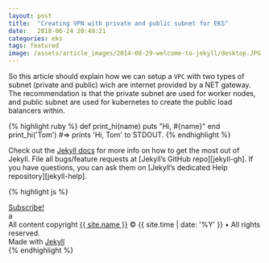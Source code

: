 ```yaml
---
layout: post
title:  "Creating VPN with private and public subnet for EKS"
date:   2018-06-24 20:49:21
categories: eks
tags: featured
image: /assets/article_images/2014-08-29-welcome-to-jekyll/desktop.JPG
---
```


So this article should explain how we can setup a `VPC` with two types of subnet (private and public) wich are internet provided
by a NET gateway. The recommendation is that the private subnet are used for worker nodes, and public subnet are used for kubernetes to
create the public load balancers within. 

{% highlight ruby %}
def print_hi(name)
  puts "Hi, #{name}"
end
print_hi('Tom')
#=> prints 'Hi, Tom' to STDOUT.
{% endhighlight %}

Check out the [Jekyll docs][jekyll] for more info on how to get the most out of Jekyll. File all bugs/feature requests at [Jekyll’s GitHub repo][jekyll-gh]. If you have questions, you can ask them on [Jekyll’s dedicated Help repository][jekyll-help].

{% highlight js %}

<footer class="site-footer">
 <a class="subscribe" href="{{ "/feed.xml" | prepend: site.baseurl }}"> <span class="tooltip"> <i class="fa fa-rss"></i> Subscribe!</span></a>
  <div class="inner">a
   <section class="copyright">All content copyright <a href="mailto:{{ site.email}}">{{ site.name }}</a> &copy; {{ site.time | date: '%Y' }} &bull; All rights reserved.</section>
   <section class="poweredby">Made with <a href="http://jekyllrb.com"> Jekyll</a></section>
  </div>
</footer>
{% endhighlight %}


[jekyll]:      http://jekyllrb.com
